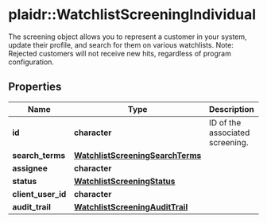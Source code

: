 # plaidr::WatchlistScreeningIndividual

The screening object allows you to represent a customer in your system, update their profile, and search for them on various watchlists. Note: Rejected customers will not receive new hits, regardless of program configuration.

## Properties
Name | Type | Description | Notes
------------ | ------------- | ------------- | -------------
**id** | **character** | ID of the associated screening. | 
**search_terms** | [**WatchlistScreeningSearchTerms**](WatchlistScreeningSearchTerms.md) |  | 
**assignee** | **character** |  | 
**status** | [**WatchlistScreeningStatus**](WatchlistScreeningStatus.md) |  | 
**client_user_id** | **character** |  | 
**audit_trail** | [**WatchlistScreeningAuditTrail**](WatchlistScreeningAuditTrail.md) |  | 


